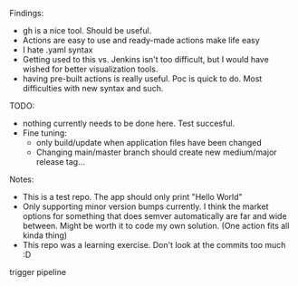 Findings:
- gh is a nice tool. Should be useful.
- Actions are easy to use and ready-made actions make life easy
- I hate .yaml syntax
- Getting used to this vs. Jenkins isn't too difficult, but I would have wished for better visualization tools.
- having pre-built actions is really useful. Poc is quick to do. Most difficulties with new syntax and such. 

TODO:
- nothing currently needs to be done here. Test succesful.
- Fine tuning:
  - only build/update when application files have been changed
  - Changing main/master branch should create new medium/major release tag...

Notes:
- This is a test repo. The app should only print "Hello World"
- Only supporting minor version bumps currently. I think the market options for something that does semver automatically are far and wide between. Might be worth it to code my own solution. (One action fits all kinda thing)
- This repo was a learning exercise. Don't look at the commits too much :D

trigger pipeline